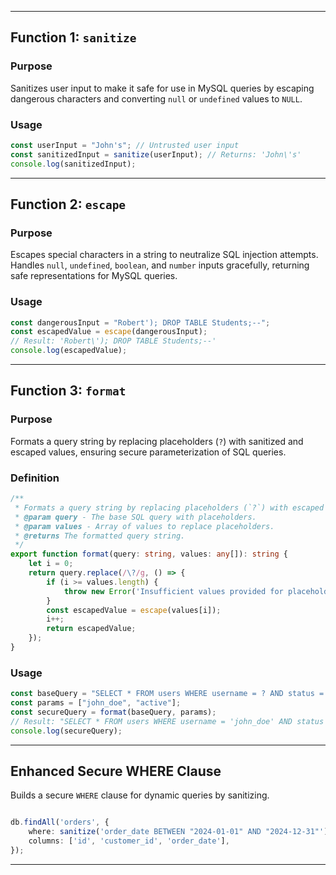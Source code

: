 
---

## **Function 1: `sanitize`**

### **Purpose**

Sanitizes user input to make it safe for use in MySQL queries by escaping dangerous characters and converting `null` or `undefined` values to `NULL`.

### **Usage**

```typescript
const userInput = "John's"; // Untrusted user input
const sanitizedInput = sanitize(userInput); // Returns: 'John\'s'
console.log(sanitizedInput);
```

---

## **Function 2: `escape`**

### **Purpose**

Escapes special characters in a string to neutralize SQL injection attempts. Handles `null`, `undefined`, `boolean`, and `number` inputs gracefully, returning safe representations for MySQL queries.

### **Usage**

```typescript
const dangerousInput = "Robert'); DROP TABLE Students;--";
const escapedValue = escape(dangerousInput);
// Result: 'Robert\'); DROP TABLE Students;--'
console.log(escapedValue);
```

---

## **Function 3: `format`**

### **Purpose**

Formats a query string by replacing placeholders (`?`) with sanitized and escaped values, ensuring secure parameterization of SQL queries.

### **Definition**

```typescript
/**
 * Formats a query string by replacing placeholders (`?`) with escaped values.
 * @param query - The base SQL query with placeholders.
 * @param values - Array of values to replace placeholders.
 * @returns The formatted query string.
 */
export function format(query: string, values: any[]): string {
    let i = 0;
    return query.replace(/\?/g, () => {
        if (i >= values.length) {
            throw new Error('Insufficient values provided for placeholders.');
        }
        const escapedValue = escape(values[i]);
        i++;
        return escapedValue;
    });
}
```

### **Usage**

```typescript
const baseQuery = "SELECT * FROM users WHERE username = ? AND status = ?";
const params = ["john_doe", "active"];
const secureQuery = format(baseQuery, params);
// Result: "SELECT * FROM users WHERE username = 'john_doe' AND status = 'active'"
console.log(secureQuery);
```

---

## **Enhanced Secure WHERE Clause**

Builds a secure `WHERE` clause for dynamic queries by sanitizing.

```typescript

db.findAll('orders', {
    where: sanitize('order_date BETWEEN "2024-01-01" AND "2024-12-31"'),
    columns: ['id', 'customer_id', 'order_date'],
});
```

---
